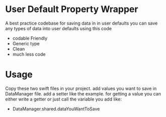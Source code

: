 # User Default Property Wrapper
A best practice codebase for saving data in in user defaults
you can save any types of data into user defaults using this code

- codable Friendly
- Generic type
- Clean
- much less code

# Usage
Copy these two swift files in your project.
add values you want to save in DataManager file.
add a setter like the example.
for getting a value you can either write a getter or just call the variable you add like:

- DataManager.shared.dataYouWantToSave
